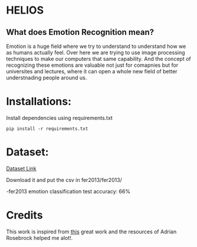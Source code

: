 # HELIOS

<a id="p1"></a> 
## What does Emotion Recognition mean?

Emotion is a huge field where we try to understand to understand how we as humans actually feel. Over here we are trying to use image processing techniques to make our computers that same capability. And the concept of recognizing these emotions are valuable not just for comapnies but for universites and lectures, where it can open a whole new field of better understnading people around us. 


<a id="p2"></a> 

# Installations:

Install dependencies using requirements.txt

```shell
pip install -r requirements.txt
```
<a id="p3"></a> 


# Dataset:

[Dataset Link](https://www.kaggle.com/c/3364/download-all) 

Download it and put the csv in fer2013/fer2013/

-fer2013 emotion classification test accuracy: 66%

# Credits
This work is inspired from [this](https://github.com/oarriaga/face_classification) great work and the resources of Adrian Rosebrock helped me alot!.


